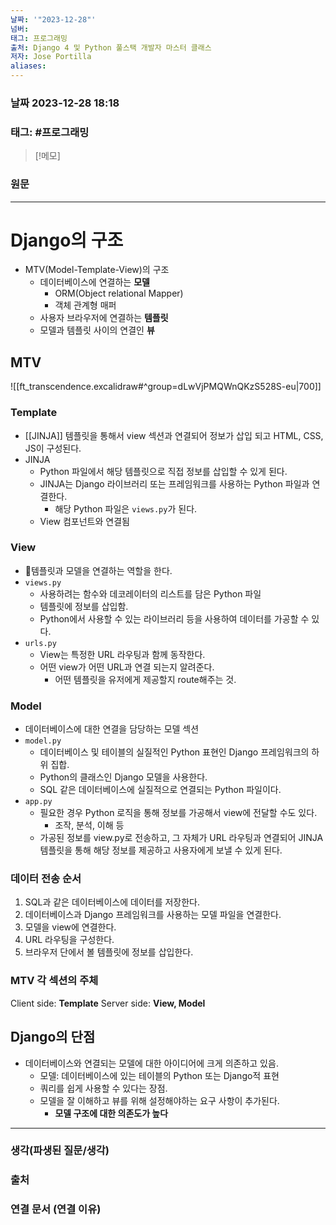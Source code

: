 ```yaml
---
날짜: '"2023-12-28"'
넘버: 
태그: 프로그래밍
출처: Django 4 및 Python 풀스택 개발자 마스터 클래스
저자: Jose Portilla
aliases:
---
```

### 날짜  2023-12-28 18:18

### 태그: #프로그래밍 

>[!메모]
>

### 원문
---
# Django의 구조
- MTV(Model-Template-View)의 구조
	- 데이터베이스에 연결하는 **모델**
		- ORM(Object relational Mapper)
		- 객체 관계형 매퍼
	- 사용자 브라우저에 연결하는 **템플릿**
	- 모델과 템플릿 사이의 연결인 **뷰**
## MTV
![[ft_transcendence.excalidraw#^group=dLwVjPMQWnQKzS528S-eu|700]]
### Template
- [[JINJA]] 템플릿을 통해서 view 섹션과 연결되어 정보가 삽입 되고 HTML, CSS, JS이 구성된다.
- JINJA
	- Python 파일에서 해당 템플릿으로 직접 정보를 삽입할 수 있게 된다.
	- JINJA는 Django 라이브러리 또는 프레임워크를 사용하는 Python 파일과 연결한다.
		- 해당 Python 파일은 `views.py`가 된다.
	- View 컴포넌트와 연결됨
### View
- 템플릿과 모델을 연결하는 역할을 한다.
- `views.py`
	- 사용하려는 함수와 데코레이터의 리스트를 담은 Python 파일
	- 템플릿에 정보를 삽입함.
	- Python에서 사용할 수 있는 라이브러리 등을 사용하여 데이터를 가공할 수 있다.
- `urls.py`
	- View는 특정한 URL 라우팅과 함께 동작한다.
	- 어떤 view가 어떤 URL과 연결 되는지 알려준다.
		- 어떤 템플릿을 유저에게 제공할지 route해주는 것.
### Model
- 데이터베이스에 대한 연결을 담당하는 모델 섹션
- `model.py`
	- 데이터베이스 및 테이블의 실질적인 Python 표현인 Django 프레임워크의 하위 집합.
	- Python의 클래스인 Django 모델을 사용한다.
	- SQL 같은 데이터베이스에 실질적으로 연결되는 Python 파일이다.
- `app.py`
	- 필요한 경우 Python 로직을 통해 정보를 가공해서 view에 전달할 수도 있다.
		- 조작, 분석, 이해 등
	- 가공된 정보를 view.py로 전송하고, 그 자체가 URL 라우팅과 연결되어 JINJA 템플릿을 통해 해당 정보를 제공하고 사용자에게 보낼 수 있게 된다.
### 데이터 전송 순서
1. SQL과 같은 데이터베이스에 데이터를 저장한다.
2. 데이터베이스과 Django 프레임워크를 사용하는 모델 파일을 연결한다.
3. 모델을 view에 연결한다.
4. URL 라우팅을 구성한다.
5. 브라우저 단에서 볼 템플릿에 정보를 삽입한다.
### MTV 각 섹션의 주체
Client side: **Template**
Server side: **View, Model**

## Django의 단점
- 데이터베이스와 연결되는 모델에 대한 아이디어에 크게 의존하고 있음.
	- 모델: 데이터베이스에 있는 테이블의 Python 또는 Django적 표현
	- 쿼리를 쉽게 사용할 수 있다는 장점.
	- 모델을 잘 이해하고 뷰를 위해 설정해야하는 요구 사항이 추가된다.
		- **모델 구조에 대한 의존도가 높다**

---
### 생각(파생된 질문/생각)

### 출처

### 연결 문서 (연결 이유)
